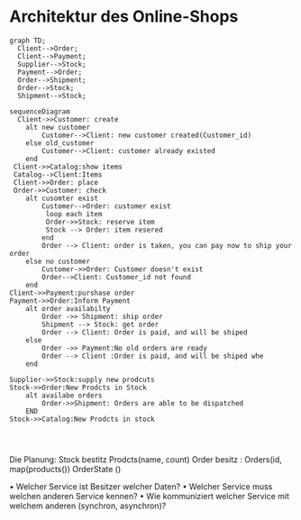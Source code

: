 # Architektur des Online-Shops


```mermaid
graph TD;
  Client-->Order;
  Client-->Payment;
  Supplier-->Stock;
  Payment-->Order;
  Order-->Shipment;
  Order-->Stock;
  Shipment-->Stock;
```






```mermaid
sequenceDiagram
  Client->>Customer: create
    alt new customer
        Customer-->Client: new customer created(Customer_id)
    else old_customer
        Customer-->Client: customer already existed
    end
 Client->>Catalog:show items
 Catalog-->Client:Items   
 Client->>Order: place
 Order->>Customer: check
    alt cusomter exist
        Customer-->Order: customer exist
         loop each item
         Order->>Stock: reserve item
         Stock --> Order: item resered
        end
        Order --> Client: order is taken, you can pay now to ship your order
    else no customer
        Customer->>Order: Customer doesn't exist
        Order-->Client: Customer_id not found
    end
Client->>Payment:purshase order
Payment->>Order:Inform Payment
    alt order availabilty
        Order ->> Shipment: ship order 
        Shipment --> Stock: get order
        Order --> Client: Order is paid, and will be shiped
    else
        Order ->> Payment:No old orders are ready
        Order --> Client :Order is paid, and will be shiped whe
    end

Supplier->>Stock:supply new prodcuts
Stock->>Order:New Prodcts in Stock
    alt availabe orders
        Order->>Shipment: Orders are able to be dispatched
    END
Stock->>Catalog:New Prodcts in stock

    


```

Die Planung:
 Stock bestitz Prodcts(name, count)
 Order besitz :
    Orders(id, map(products())
    OrderState ()

• Welcher Service ist Besitzer welcher Daten?
• Welcher Service muss welchen anderen Service kennen?
• Wie kommuniziert welcher Service mit welchem anderen (synchron, asynchron)?
